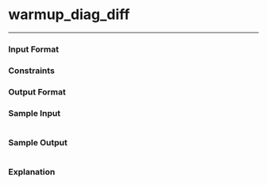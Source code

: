 # warmup_diag_diff
---

### Input Format 

### Constraints

### Output Format 

### Sample Input
```
```
### Sample Output
```
```
### Explanation
